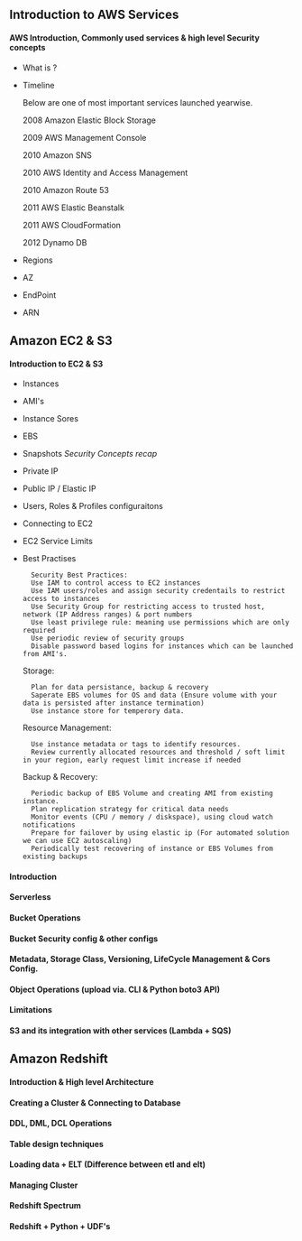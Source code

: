 ## Introduction to AWS Services

#### AWS Introduction, Commonly used services & high level Security concepts 
- What is ? 
- Timeline 
	
	Below are one of most important services launched yearwise. 
        
	2008 Amazon Elastic Block Storage
        
	2009 AWS Management Console
        
	2010 Amazon SNS
        
	2010 AWS Identity and Access Management
        
	2010 Amazon Route 53
        
	2011 AWS Elastic Beanstalk
        
	2011 AWS CloudFormation
        
	2012 Dynamo DB

- Regions
- AZ
- EndPoint
- ARN		

## Amazon EC2 & S3

#### Introduction to EC2 & S3
- Instances
- AMI's
- Instance Sores
- EBS
- Snapshots
*Security Concepts recap*
- Private IP 
- Public IP / Elastic IP 
- Users, Roles & Profiles configuraitons
- Connecting to EC2
- EC2 Service Limits
- Best Practises 
		
		Security Best Practices:
		Use IAM to control access to EC2 instances
		Use IAM users/roles and assign security credentails to restrict access to instances 
		Use Security Group for restricting access to trusted host, network (IP Address ranges) & port numbers
		Use least privilege rule: meaning use permissions which are only required
		Use periodic review of security groups
		Disable password based logins for instances which can be launched from AMI's.
		
	Storage:
	
		Plan for data persistance, backup & recovery
		Saperate EBS volumes for OS and data (Ensure volume with your data is persisted after instance termination)
		Use instance store for temperory data.
		
	Resource Management:
	
		Use instance metadata or tags to identify resources.
		Review currently allocated resources and threshold / soft limit in your region, early request limit increase if needed
		
	Backup & Recovery:
	
		Periodic backup of EBS Volume and creating AMI from existing instance.
		Plan replication strategy for critical data needs
		Monitor events (CPU / memory / diskspace), using cloud watch notifications
		Prepare for failover by using elastic ip (For automated solution we can use EC2 autoscaling)
		Periodically test recovering of instance or EBS Volumes from existing backups
#### Introduction
#### Serverless
#### Bucket Operations
#### Bucket Security config & other configs 
#### Metadata, Storage Class, Versioning, LifeCycle Management & Cors Config.
#### Object Operations (upload via. CLI & Python boto3 API) 
#### Limitations
#### S3 and its integration with other services (Lambda + SQS)


## Amazon Redshift 
#### Introduction & High level Architecture
#### Creating a Cluster  & Connecting to Database
#### DDL, DML, DCL Operations
#### Table design techniques
#### Loading data + ELT (Difference between etl and elt)
#### Managing Cluster
#### Redshift Spectrum
#### Redshift + Python + UDF's
